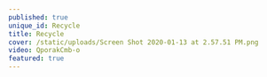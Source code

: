 ```yaml
---
published: true
unique_id: Recycle
title: Recycle
cover: /static/uploads/Screen Shot 2020-01-13 at 2.57.51 PM.png
video: QporakCmb-o
featured: true
---
```


